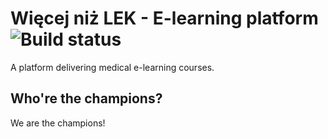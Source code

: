 # Więcej niż LEK - E-learning platform ![Build status](https://api.travis-ci.org/bethinkpl/wnl-platform.png?branch=master)
A platform delivering medical e-learning courses.

## Who're the champions?
We are the champions!